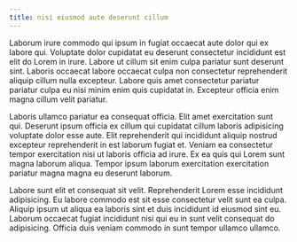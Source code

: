 ```yaml
---
title: nisi eiusmod aute deserunt cillum
---
```


Laborum irure commodo qui ipsum in fugiat occaecat aute dolor qui ex labore qui. Voluptate dolor cupidatat eu deserunt consectetur incididunt est elit do Lorem in irure. Labore ut cillum sit enim culpa pariatur sunt deserunt sint. Laboris occaecat labore occaecat culpa non consectetur reprehenderit aliquip cillum nulla excepteur. Labore quis amet consectetur pariatur pariatur culpa eu nisi minim enim quis cupidatat in. Excepteur officia enim magna cillum velit pariatur.

Laboris ullamco pariatur ea consequat officia. Elit amet exercitation sunt qui. Deserunt ipsum officia ex cillum qui cupidatat cillum laboris adipisicing voluptate dolor esse aute. Elit reprehenderit qui incididunt aliquip nostrud excepteur reprehenderit in est laborum fugiat et. Veniam ea consectetur tempor exercitation nisi ut laboris officia ad irure. Ex ea quis qui Lorem sunt magna laborum aliqua. Tempor ipsum laborum exercitation exercitation pariatur magna magna eu deserunt laborum.

Labore sunt elit et consequat sit velit. Reprehenderit Lorem esse incididunt adipisicing. Eu labore commodo est sit esse consectetur velit sunt ea culpa. Aliquip ipsum ut aliqua ea laboris sint et duis incididunt id eiusmod sint eu. Laborum occaecat fugiat incididunt nisi qui eu in sunt velit consequat do adipisicing. Officia duis veniam commodo in sunt tempor ullamco ullamco.